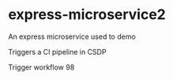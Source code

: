 # express-microservice2
An express microservice used to demo

Triggers a CI pipeline in CSDP

Trigger workflow 98

